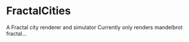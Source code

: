 # FractalCities
 A Fractal city renderer and simulator
 Currently only renders mandelbrot fractal...
